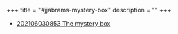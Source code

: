 +++
title = "#jjabrams-mystery-box"
description = ""
+++
- [202106030853 The mystery box](/zettelkasten/202106030853-the-mystery-box)
